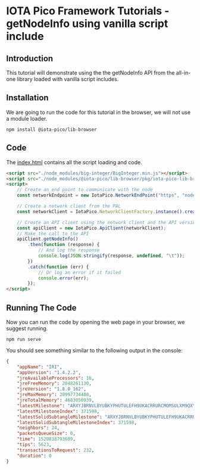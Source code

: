 # IOTA Pico Framework Tutorials - getNodeInfo using vanilla script include

## Introduction

This tutorial will demonstrate using the the getNodeInfo API from the all-in-one library loaded with vanilla script includes.

## Installation

We are going to run the code for this tutorial in the browser, we will not use a module loader.

```shell
npm install @iota-pico/lib-browser
```

## Code

The [index.html](./index.html) contains all the script loading and code.

```html
<script src="./node_modules/big-integer/BigInteger.min.js"></script>
<script src="./node_modules/@iota-pico/lib-browser/pkg/iota-pico-lib-browser.min.js"></script>
<script>
    // Create an end point to communicate with the node
    const networkEndpoint = new IotaPico.NetworkEndPoint("https", "nodes.thetangle.org", 443);

    // Create a network client from the PAL
    const networkClient = IotaPico.NetworkClientFactory.instance().create("default", networkEndpoint);

    // Create an API client using the network client and the API version
    const apiClient = new IotaPico.ApiClient(networkClient);
    // Make the call to the API
    apiClient.getNodeInfo()
        .then(function (response) {
            // And log the response
            console.log(JSON.stringify(response, undefined, "\t"));
        })
        .catch(function (err) {
            // Or log an error if it failed
            console.error(err);
        });
</script>
```

## Running The Code

Now you can run the code by opening the web page in your browser, we suggest running.

```shell
npm run serve
```
You should see something similar to the following output in the console:

```json
{
	"appName": "IRI",
	"appVersion": "1.4.2.2",
	"jreAvailableProcessors": 16,
	"jreFreeMemory": 2048261130,
	"jreVersion": "1.8.0_162",
	"jreMaxMemory": 20997734400,
	"jreTotalMemory": 4683050939,
	"latestMilestone": "ARXYJBRNVLBYUBKYPHUTULEFH9UKACRRURCMOMSULXM9QXYNGIHNJCZUFJ9FXT9BSVCPIADYHRSVZ9999",
	"latestMilestoneIndex": 371598,
	"latestSolidSubtangleMilestone": "ARXYJBRNVLBYUBKYPHUTULEFH9UKACRRURCMOMSULXM9QXYNGIHNJCZUFJ9FXT9BSVCPIADYHRSVZ9999",
	"latestSolidSubtangleMilestoneIndex": 371598,
	"neighbors": 24,
	"packetsQueueSize": 0,
	"time": 1520838793609,
	"tips": 5623,
	"transactionsToRequest": 232,
	"duration": 0
}
```

